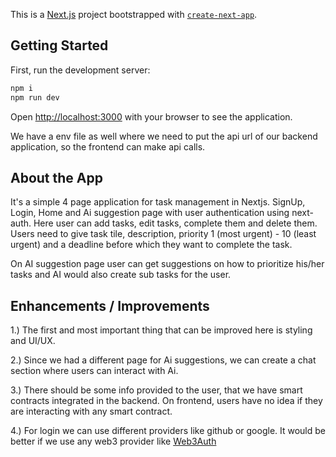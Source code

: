 This is a [Next.js](https://nextjs.org) project bootstrapped with [`create-next-app`](https://nextjs.org/docs/app/api-reference/cli/create-next-app).

## Getting Started

First, run the development server:

```bash
npm i
npm run dev
```

Open [http://localhost:3000](http://localhost:3000) with your browser to see the application.

We have a env file as well where we need to put the api url of our backend application, so the frontend can make api calls.

## About the App

It's a simple 4 page application for task management in Nextjs. SignUp, Login, Home and Ai suggestion page with user authentication using next-auth. Here user can add tasks, edit tasks, complete them and delete them. Users need to give task tile, description, priority 1 (most urgent) - 10 (least urgent) and a deadline before which they want to complete the task.

On AI suggestion page user can get suggestions on how to prioritize his/her tasks and AI would also create sub tasks for the user.

## Enhancements / Improvements
1.) The first and most important thing that can be improved here is styling and UI/UX.

2.) Since we had a different page for Ai suggestions, we can create a chat section where users can interact with Ai.

3.) There should be some info provided to the user, that we have smart contracts integrated in the backend. On frontend, users have no idea if they are interacting with any smart contract.

4.) For login we can use different providers like github or google. It would be better if we use any web3 provider like [Web3Auth](https://web3auth.io/index.html)
    
